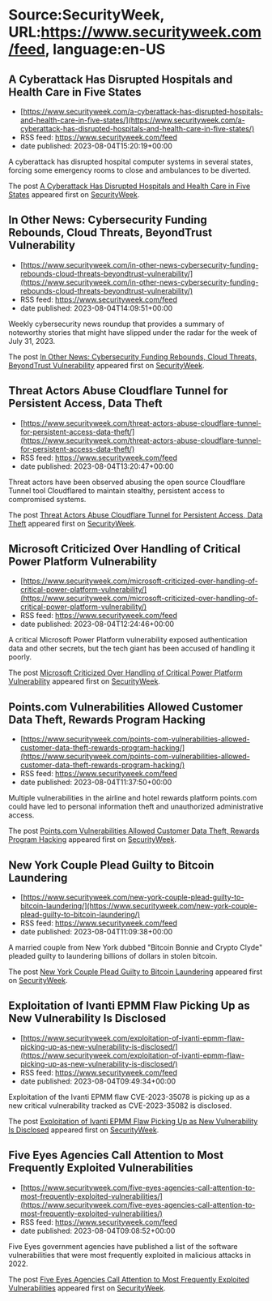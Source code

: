 # Source:SecurityWeek, URL:https://www.securityweek.com/feed, language:en-US

## A Cyberattack Has Disrupted Hospitals and Health Care in Five States
 - [https://www.securityweek.com/a-cyberattack-has-disrupted-hospitals-and-health-care-in-five-states/](https://www.securityweek.com/a-cyberattack-has-disrupted-hospitals-and-health-care-in-five-states/)
 - RSS feed: https://www.securityweek.com/feed
 - date published: 2023-08-04T15:20:19+00:00

<p>A cyberattack has disrupted hospital computer systems in several states, forcing some emergency rooms to close and ambulances to be diverted.</p>
<p>The post <a href="https://www.securityweek.com/a-cyberattack-has-disrupted-hospitals-and-health-care-in-five-states/" rel="nofollow">A Cyberattack Has Disrupted Hospitals and Health Care in Five States</a> appeared first on <a href="https://www.securityweek.com" rel="nofollow">SecurityWeek</a>.</p>

## In Other News: Cybersecurity Funding Rebounds, Cloud Threats, BeyondTrust Vulnerability
 - [https://www.securityweek.com/in-other-news-cybersecurity-funding-rebounds-cloud-threats-beyondtrust-vulnerability/](https://www.securityweek.com/in-other-news-cybersecurity-funding-rebounds-cloud-threats-beyondtrust-vulnerability/)
 - RSS feed: https://www.securityweek.com/feed
 - date published: 2023-08-04T14:09:51+00:00

<p>Weekly cybersecurity news roundup that provides a summary of noteworthy stories that might have slipped under the radar for the week of July 31, 2023.</p>
<p>The post <a href="https://www.securityweek.com/in-other-news-cybersecurity-funding-rebounds-cloud-threats-beyondtrust-vulnerability/" rel="nofollow">In Other News: Cybersecurity Funding Rebounds, Cloud Threats, BeyondTrust Vulnerability</a> appeared first on <a href="https://www.securityweek.com" rel="nofollow">SecurityWeek</a>.</p>

## Threat Actors Abuse Cloudflare Tunnel for Persistent Access, Data Theft
 - [https://www.securityweek.com/threat-actors-abuse-cloudflare-tunnel-for-persistent-access-data-theft/](https://www.securityweek.com/threat-actors-abuse-cloudflare-tunnel-for-persistent-access-data-theft/)
 - RSS feed: https://www.securityweek.com/feed
 - date published: 2023-08-04T13:20:47+00:00

<p>Threat actors have been observed abusing the open source Cloudflare Tunnel tool Cloudflared to maintain stealthy, persistent access to compromised systems.</p>
<p>The post <a href="https://www.securityweek.com/threat-actors-abuse-cloudflare-tunnel-for-persistent-access-data-theft/" rel="nofollow">Threat Actors Abuse Cloudflare Tunnel for Persistent Access, Data Theft</a> appeared first on <a href="https://www.securityweek.com" rel="nofollow">SecurityWeek</a>.</p>

## Microsoft Criticized Over Handling of Critical Power Platform Vulnerability
 - [https://www.securityweek.com/microsoft-criticized-over-handling-of-critical-power-platform-vulnerability/](https://www.securityweek.com/microsoft-criticized-over-handling-of-critical-power-platform-vulnerability/)
 - RSS feed: https://www.securityweek.com/feed
 - date published: 2023-08-04T12:24:46+00:00

<p>A critical Microsoft Power Platform vulnerability exposed authentication data and other secrets, but the tech giant has been accused of handling it poorly.</p>
<p>The post <a href="https://www.securityweek.com/microsoft-criticized-over-handling-of-critical-power-platform-vulnerability/" rel="nofollow">Microsoft Criticized Over Handling of Critical Power Platform Vulnerability</a> appeared first on <a href="https://www.securityweek.com" rel="nofollow">SecurityWeek</a>.</p>

## Points.com Vulnerabilities Allowed Customer Data Theft, Rewards Program Hacking
 - [https://www.securityweek.com/points-com-vulnerabilities-allowed-customer-data-theft-rewards-program-hacking/](https://www.securityweek.com/points-com-vulnerabilities-allowed-customer-data-theft-rewards-program-hacking/)
 - RSS feed: https://www.securityweek.com/feed
 - date published: 2023-08-04T11:37:50+00:00

<p>Multiple vulnerabilities in the airline and hotel rewards platform points.com could have led to personal information theft and unauthorized administrative access.</p>
<p>The post <a href="https://www.securityweek.com/points-com-vulnerabilities-allowed-customer-data-theft-rewards-program-hacking/" rel="nofollow">Points.com Vulnerabilities Allowed Customer Data Theft, Rewards Program Hacking</a> appeared first on <a href="https://www.securityweek.com" rel="nofollow">SecurityWeek</a>.</p>

## New York Couple Plead Guilty to Bitcoin Laundering
 - [https://www.securityweek.com/new-york-couple-plead-guilty-to-bitcoin-laundering/](https://www.securityweek.com/new-york-couple-plead-guilty-to-bitcoin-laundering/)
 - RSS feed: https://www.securityweek.com/feed
 - date published: 2023-08-04T11:09:38+00:00

<p>A married couple from New York dubbed "Bitcoin Bonnie and Crypto Clyde" pleaded guilty to laundering billions of dollars in stolen bitcoin.</p>
<p>The post <a href="https://www.securityweek.com/new-york-couple-plead-guilty-to-bitcoin-laundering/" rel="nofollow">New York Couple Plead Guilty to Bitcoin Laundering</a> appeared first on <a href="https://www.securityweek.com" rel="nofollow">SecurityWeek</a>.</p>

## Exploitation of Ivanti EPMM Flaw Picking Up as New Vulnerability Is Disclosed
 - [https://www.securityweek.com/exploitation-of-ivanti-epmm-flaw-picking-up-as-new-vulnerability-is-disclosed/](https://www.securityweek.com/exploitation-of-ivanti-epmm-flaw-picking-up-as-new-vulnerability-is-disclosed/)
 - RSS feed: https://www.securityweek.com/feed
 - date published: 2023-08-04T09:49:34+00:00

<p>Exploitation of the Ivanti EPMM flaw CVE-2023-35078 is picking up as a new critical vulnerability tracked as CVE-2023-35082 is disclosed.</p>
<p>The post <a href="https://www.securityweek.com/exploitation-of-ivanti-epmm-flaw-picking-up-as-new-vulnerability-is-disclosed/" rel="nofollow">Exploitation of Ivanti EPMM Flaw Picking Up as New Vulnerability Is Disclosed</a> appeared first on <a href="https://www.securityweek.com" rel="nofollow">SecurityWeek</a>.</p>

## Five Eyes Agencies Call Attention to Most Frequently Exploited Vulnerabilities
 - [https://www.securityweek.com/five-eyes-agencies-call-attention-to-most-frequently-exploited-vulnerabilities/](https://www.securityweek.com/five-eyes-agencies-call-attention-to-most-frequently-exploited-vulnerabilities/)
 - RSS feed: https://www.securityweek.com/feed
 - date published: 2023-08-04T09:08:52+00:00

<p>Five Eyes government agencies have published a list of the software vulnerabilities that were most frequently exploited in malicious attacks in 2022.</p>
<p>The post <a href="https://www.securityweek.com/five-eyes-agencies-call-attention-to-most-frequently-exploited-vulnerabilities/" rel="nofollow">Five Eyes Agencies Call Attention to Most Frequently Exploited Vulnerabilities</a> appeared first on <a href="https://www.securityweek.com" rel="nofollow">SecurityWeek</a>.</p>

